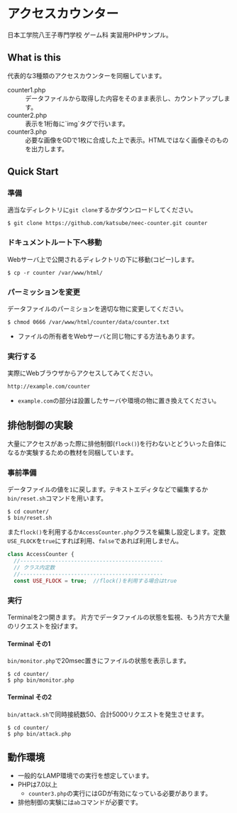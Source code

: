 # アクセスカウンター
日本工学院八王子専門学校 ゲーム科 実習用PHPサンプル。

## What is this
代表的な3種類のアクセスカウンターを同梱しています。

<dl>
 <dt>counter1.php</dt>
 <dd>データファイルから取得した内容をそのまま表示し、カウントアップします。</dd>

 <dt>counter2.php</dt>
 <dd>表示を1桁毎に`img`タグで行います。</dd>

 <dt>counter3.php</dt>
 <dd>必要な画像をGDで1枚に合成した上で表示。HTMLではなく画像そのものを出力します。</dd>
</dl>

## Quick Start
### 準備
適当なディレクトリに`git clone`するかダウンロードしてください。

```
$ git clone https://github.com/katsube/neec-counter.git counter
```

### ドキュメントルート下へ移動
Webサーバ上で公開されるディレクトリの下に移動(コピー)します。

```
$ cp -r counter /var/www/html/
```

### パーミッションを変更
データファイルのパーミションを適切な物に変更してください。
```
$ chmod 0666 /var/www/html/counter/data/counter.txt
```

* ファイルの所有者をWebサーバと同じ物にする方法もあります。

### 実行する
実際にWebブラウザからアクセスしてみてください。

```
http://example.com/counter
```

* `example.com`の部分は設置したサーバや環境の物に置き換えてください。

## 排他制御の実験
大量にアクセスがあった際に排他制御(`flock()`)を行わないとどういった自体になるか実験するための教材を同梱しています。

### 事前準備
データファイルの値を`1`に戻します。テキストエディタなどで編集するか`bin/reset.sh`コマンドを用います。
```
$ cd counter/
$ bin/reset.sh
```

また`flock()`を利用するか`AccessCounter.php`クラスを編集し設定します。定数`USE_FLOCK`を`true`にすれば利用、`false`であれば利用しません。
```php
class AccessCounter {
  //---------------------------------------------
  // クラス内定数
  //---------------------------------------------
  const USE_FLOCK = true;  //flock()を利用する場合はtrue
```
### 実行
Terminalを2つ開きます。
片方でデータファイルの状態を監視、もう片方で大量のリクエストを投げます。


#### Terminal その1
`bin/monitor.php`で20msec置きにファイルの状態を表示します。

```
$ cd counter/
$ php bin/monitor.php
```

#### Terminal その2
`bin/attack.sh`で同時接続数50、合計5000リクエストを発生させます。
```
$ cd counter/
$ php bin/attack.php
```


## 動作環境

* 一般的なLAMP環境での実行を想定しています。
* PHPは7.0以上
    * `counter3.php`の実行にはGDが有効になっている必要があります。
* 排他制御の実験には`ab`コマンドが必要です。
